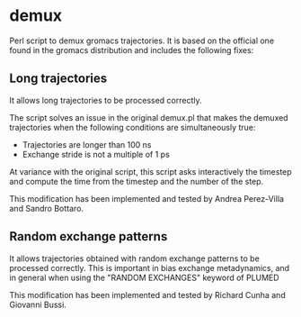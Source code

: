 # demux
Perl script to demux gromacs trajectories.
It is based on the official one found in the gromacs distribution and includes the following fixes:

Long trajectories
-----------------
It allows long trajectories to be processed correctly.

The script solves an issue in the original demux.pl that makes the demuxed trajectories when the following conditions are simultaneously true:
- Trajectories are longer than 100 ns
- Exchange stride is not a multiple of 1 ps

At variance with the original script, this script asks interactively the timestep and compute the time from the timestep and the number of the step.

This modification has been implemented and tested by Andrea Perez-Villa and Sandro Bottaro.

Random exchange patterns
-----------------------

It allows trajectories obtained with random exchange patterns to be processed correctly.
This is important in bias exchange metadynamics, and in general when using the "RANDOM EXCHANGES"
keyword of PLUMED

This modification has been implemented and tested by Richard Cunha and Giovanni Bussi.

